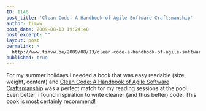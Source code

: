 ```yaml
---
ID: 1146
post_title: 'Clean Code: A Handbook of Agile Software Craftsmanship'
author: timvw
post_date: 2009-08-13 19:24:48
post_excerpt: ""
layout: post
permalink: >
  http://www.timvw.be/2009/08/13/clean-code-a-handbook-of-agile-software-craftsmanship/
published: true
---
```

<p>For my summer holidays i needed a book that was easy readable (size, weight, content) and <a href="http://www.amazon.com/Clean-Code-Handbook-Software-Craftsmanship/dp/0132350882">Clean Code: A Handbook of Agile Software Craftsmanship</a> was a perfect match for my reading sessions at the pool. Even better, i found inspiration to write cleaner (and thus better) code. This book is most certainly recommend!</p>